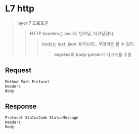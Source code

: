 # L7 http

> layer 7 프로토콜
>
> > HTTP headers는 ascii로 인코딩, 디코딩된다.
> >
> > > body는 text, json, 바이너리.. 무엇이든 올 수 있다
> > >
> > > > express의 body-parser가 디코드를 수행

## Request

```sh
Method Path Protocol
Headers
Body
```

## Response

```sh
Protocol StatusCode StatusMessage
Headers
Body
```
